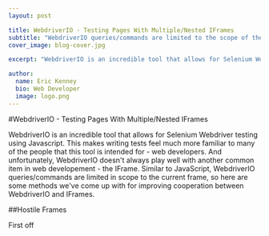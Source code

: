 ```yaml
---
layout: post

title: WebdriverIO - Testing Pages With Multiple/Nested IFrames
subtitle: "WebdriverIO queries/commands are limited to the scope of their frame. I'll discuss options for managing a page with multiple/nested frames."
cover_image: blog-cover.jpg

excerpt: "WebdriverIO is an incredible tool that allows for Selenium Webdriver testing using Javascript. This makes writing tests feel much more familiar to many of the people that this tool is intended for - web developers. And unfortunately, WebdriverIO doesn't always play well with another common item in web developement - the IFrame. Similar to JavaScript, WebdriverIO queries/commands are limited in scope to the current frame, so here are some methods we've come up with for improving cooperation between WebdriverIO and IFrames."

author:
  name: Eric Kenney
  bio: Web Developer
  image: logo.png
---
```



#WebdriverIO - Testing Pages With Multiple/Nested IFrames 

WebdriverIO is an incredible tool that allows for Selenium Webdriver testing using Javascript. This makes writing tests feel much more familiar to many of the people that this tool is intended for - web developers. And unfortunately, WebdriverIO doesn't always play well with another common item in web developement - the IFrame. Similar to JavaScript, WebdriverIO queries/commands are limited in scope to the current frame, so here are some methods we've come up with for improving cooperation between WebdriverIO and IFrames.

##Hostile Frames

First off